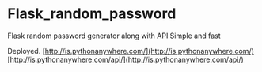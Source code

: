 # Flask_random_password
Flask random password generator along with API
Simple and fast

Deployed.
[http://is.pythonanywhere.com/](http://is.pythonanywhere.com/)
[http://is.pythonanywhere.com/api/](http://is.pythonanywhere.com/api/)
